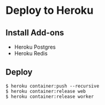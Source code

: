 # Deploy to Heroku

## Install Add-ons
- Heroku Postgres
- Heroku Redis

## Deploy
``` console
$ heroku container:push --recursive
$ heroku container:release web
$ heroku container:release worker
```

